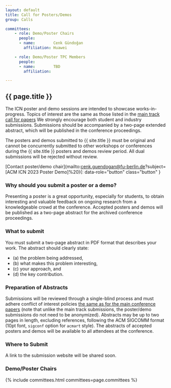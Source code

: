 ```yaml
---
layout: default
title: Call for Posters/Demos
group: Calls

committees:
    - role: Demo/Poster Chairs
      people:
      - name:        Cenk Gündoğan
        affiliation: Huawei

    - role: Demo/Poster TPC Members
      people:
      - name:        TBD
        affiliation: 

---
```


## {{ page.title }}

The ICN poster and demo sessions are intended to showcase works-in-progress.
Topics of interest are the same as those listed in the [main track call for papers](./cf-papers.html)
We strongly encourage both student and industry submissions.
Submissions should be accompanied by a two-page extended abstract, which will be published in the conference proceedings.

The posters and demos submitted to {{ site.title }} must be original and cannot be concurrently submitted to other workshops or conferences during the {{ site.title }} posters and demos review period.
All dual submissions will be rejected without review.

[Contact poster/demo chair](mailto:cenk.guendogan@fu-berlin.de?subject=[ACM ICN 2023 Poster Demo]%20){: data-role="button" class="button" }

### Why should you submit a poster or a demo?

Presenting a poster is a great opportunity, especially for students, to obtain interesting and valuable feedback on ongoing research from a knowledgeable crowd at the conference.
Accepted posters and demos will be published as a two-page abstract for the archived conference proceedings.

### What to submit

You must submit a two-page abstract in PDF format that describes your work.
The abstract should clearly state:

- (a) the problem being addressed,
- (b) what makes this problem interesting,
- (c) your approach, and
- (d) the key contribution.

### Preparation of Abstracts

Submissions will be reviewed through a single-blind process and must adhere conflict of interest policies [the same as for the main conference papers](./cf-papers.html) (note that unlike the main track submissions, the poster/demo submissions do not need to be anonymized).
Abstracts may be up to two pages in length, excluding references, following the ACM SIGCOMM format (10pt font, `sigconf` option for `acmart` style).
The abstracts of accepted posters and demos will be available to all attendees at the conference.

### Where to Submit

A link to the submission website will be shared soon.

### Demo/Poster Chairs

{% include committees.html committees=page.committees %}
